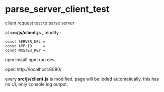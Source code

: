 # parse_server_client_test
client request test to parse server 

at **src/js/client.js** , modify :
```
const SERVER_URL = 
const APP_ID     = 
const MASTER_KEY = 
```

npm install
npm run dev

open http://localhost:8080/

every **src/js/client.js** is modified, page will be loded automatically.
this has no UI, only console log output.
